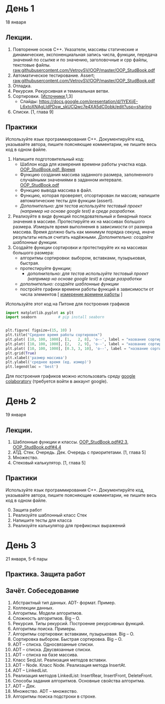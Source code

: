 # День 1
18 января
## Лекции.
1. Повторение основ С++. Указатели, массивы статические и динамические, экспоненциальная запись числа, функции, передача значений по ссылке и по значению, заголовочные и cpp файлы, текстовые файлы. [raw.githubusercontent.com/VetrovSV/OOP/master/OOP_StudBook.pdf](https://raw.githubusercontent.com/VetrovSV/OOP/master/OOP_StudBook.pdf)
2. Автоматическое тестирование. Assert; [raw.githubusercontent.com/VetrovSV/OOP/master/OOP_StudBook.pdf](https://raw.githubusercontent.com/VetrovSV/OOP/master/OOP_StudBook.pdf#subsection.2.2.6)
3. Отладка.
4. Рекурсия. Рекурсивная и теминальная ветви.
5. Сортировки. [[Источники](https://github.com/ivtipm/Data-structures-and-algorithms#%D1%81%D1%81%D1%8B%D0%BB%D0%BA%D0%B8),1,3]
   - Слайды: https://docs.google.com/presentation/d/1YEXijE-L6xtoXNAgLldPDsw_skUCQwc7e4XA5dC0obk/edit?usp=sharing 
7. Списки. [1, глава 9]

## Практики
Используйте язык программирования С++. 
Документируйте код, указывайте автора, пишите поясняющие комментарии, не пишите весь код в одном файле.

1. Напишите подготовительный код:
   - Шаблон кода для измерения времени работы участка кода. [OOP_StudBook.pdf: Время](https://raw.githubusercontent.com/VetrovSV/OOP/master/OOP_StudBook.pdf#section.3.10)
   - Функцию создания массива заданного размера, заполненного случайными значениями в заданном интервале. [OOP_StudBook.pdf](https://raw.githubusercontent.com/VetrovSV/OOP/master/OOP_StudBook.pdf#section.3.10)
   - Функцию вывода массива в файл.
   - Функцию, которая проверяет, отсортирован ли массив; напишите автоматические тесты для функции (assert).
   - *Дополнительно: для тестов используйте тестовый проект (например на основе google test) в среде разработки.*
1. Реализуйте в виде функций последовательный и бинарный поиск значения в массиве. Протестируйте их на массивах большого размера. Измерьте время выполнения в зависимости от размера массива. Время должно быть как минимум порядка секунд, иначе результаты нельзя считать надёжными. 
*Дополнительно: создайте шаблонные функции.*
4. Создайте функции сортировки и протестируйте их на массивах большого размера:
   - алгоритмы сортировки: выбором, вставками, пузырьковая, быстрая.
   - протестируйте функции; 
      - *дополнительно: для тестов используйте тестовый проект (например на основе google test) в среде разработки*
   - *дополнительно: создайте шаблонные функции*
   - постройте графики времени работы функций в зависимости от числа элементов [ [измерение времени работы](https://raw.githubusercontent.com/VetrovSV/OOP/master/OOP_StudBook.pdf#section.3.8) ]


Используйте этот код на Питоне для построения графиков
```python
import matplotlib.pyplot as plt
import seaborn          # pip install seaborn


plt.figure( figsize=(15, 10) )
plt.title("Среднее время работы сортировок")
plt.plot( [10, 100, 1000], [1,   2, 8], 'o--', label = "название сортировки 1" )
plt.plot( [10, 100, 1000], [2,   2, 9], 'o--', label = "название сортировки 2" )
plt.plot( [10, 100, 1000], [0.3, 3, 10], 'o--', label = "название сортировки 3" )
plt.grid(True)
plt.xlabel('размер массива')
plt.ylabel('среднее время (ед. измер)')
plt.legend(loc = 'best')
```
Для построения графиков можно использовать среду [google colaboratory](https://colab.research.google.com/) (требуется войти в аккаунт google).

# День 2
19 января
## Лекции.
1. Шаблонные функции и классы. [OOP_StudBook.pdf#2.3](https://raw.githubusercontent.com/VetrovSV/OOP/master/OOP_StudBook.pdf#section.2.3), [OOP_StudBook.pdf#4.4](https://raw.githubusercontent.com/VetrovSV/OOP/master/OOP_StudBook.pdf#section.4.4)
2. АТД. Стек. Очередь. Дек. Очередь с приоритетами. [1, глава 5]
3. Множество. 
4. Стековый калькулятор. [1, глава 5]

## Практики
Используйте язык программирования С++. 
Документируйте код, указывайте автора, пишите поясняющие комментарии, не пишите весь код в одном файле.

0. Защита работ
1. Реализуйте шаблонный класс Стек
2. Напишите тесты для класса
3. Реализуйте калькулятор для префиксных выражений 


# День 3
21 января, 5-6 пары
## Практика. Защита работ
## Зачёт. Собеседование
1. Абстрактный тип данных. ADT- формат. Пример.
2. Коллекции данных.
3. Алгоритмы. Модели алгоритмов.
4. Сложность алгоритмов. Big – O.
5. Рекурсия. Типы рекурсий. Построение рекурсивных функций.
6. Алгоритмы поиска. Примеры.
7. Алгоритмы сортировки: вставками, пузырьковая. Big – O.
8. Сортировка выбором. Быстрая сортировка. Big – O.
9. ADT – списка. Односвязанные списки.
10. ADT – списка. Двусвязанные списки.
11. ADT – списка на базе массива.
12. Класс SeqList. Реализация методов вставки.
13. ADT – Node. Класс Node. Реализация метода InsertAt.
14. ADT – LinkedList.
15. Реализация методов LinkedList: InsertRear, InsertFront, DeleteFront.
16. Способы задания алгоритмов. Основные свойства алгоритма.
17. ADT – Дек.
18. Множество. ADT – множество.
19. Алгоритмы поиска подстроки в строке.
